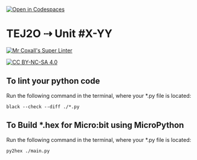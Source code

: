 [![Open in Codespaces](https://classroom.github.com/assets/launch-codespace-2972f46106e565e64193e422d61a12cf1da4916b45550586e14ef0a7c637dd04.svg)](https://classroom.github.com/open-in-codespaces?assignment_repo_id=16331567)
# TEJ2O ⇢ Unit #X-YY

[![Mr Coxall's Super Linter](https://github.com/MTHS-TEJ2O-1-2024/<REPOSITORY>/workflows/Mr%20Coxall's%20Super%20Linter/badge.svg)](https://github.com/MTHS-TEJ2O-1-2024/<REPOSITORY>/actions)

[![CC BY-NC-SA 4.0](https://img.shields.io/badge/License-CC%20BY--NC--SA%204.0-blue.svg)](./LICENSE)


## To lint your python code

Run the following command in the terminal, where your *.py file is located:

```console
black --check --diff ./*.py
```
## To Build *.hex for Micro:bit using MicroPython

Run the following command in the terminal, where your *.py file is located:

``` bash
py2hex ./main.py
```
